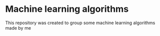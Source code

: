 
# Machine learning algorithms

This repository was created to group some machine learning algorithms made by me
